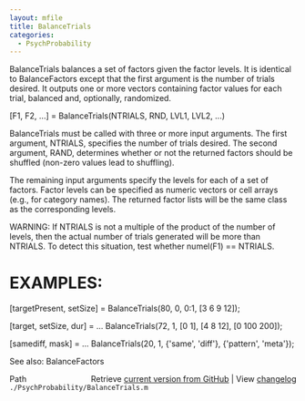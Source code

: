 ```yaml
---
layout: mfile
title: BalanceTrials
categories:
  - PsychProbability
---
```


BalanceTrials balances a set of factors given the factor levels.  It is
identical to BalanceFactors except that the first argument is the number
of trials desired.  It outputs one or more vectors containing factor
values for each trial, balanced and, optionally, randomized.

\[F1, F2, ...\] = BalanceTrials\(NTRIALS, RND, LVL1, LVL2, ...\)

BalanceTrials must be called with three or more input arguments.  The
first argument, NTRIALS, specifies the number of trials desired.  The
second argument, RAND, determines whether or not the returned factors
should be shuffled \(non\-zero values lead to shuffling\).

The remaining input arguments specify the levels for each of a set of
factors.  Factor levels can be specified as numeric vectors or cell
arrays \(e.g., for category names\).  The returned factor lists will be the
same class as the corresponding levels.

WARNING: If NTRIALS is not a multiple of the product of the number of
levels, then the actual number of trials generated will be more than
NTRIALS.  To detect this situation, test whether numel\(F1\) == NTRIALS.

# EXAMPLES:

 \[targetPresent, setSize\] = BalanceTrials\(80, 0, 0:1, \[3 6 9 12\]\);

 \[target, setSize, dur\] = ...
    BalanceTrials\(72, 1, \[0 1\], \[4 8 12\], \[0 100 200\]\);

 \[samediff, mask\] = ...
    BalanceTrials\(20, 1, \{'same', 'diff'\}, \{'pattern', 'meta'\}\);

See also: BalanceFactors


<div class="code_header" style="text-align:right;">
  <span style="float:left;">Path&nbsp;&nbsp;</span> <span class="counter">Retrieve <a href=
  "https://raw.github.com/Psychtoolbox-3/Psychtoolbox-3/beta/./PsychProbability/BalanceTrials.m">current version from GitHub</a> | View <a href=
  "https://github.com/Psychtoolbox-3/Psychtoolbox-3/commits/beta/./PsychProbability/BalanceTrials.m">changelog</a></span>
</div>
<div class="code">
  <code>./PsychProbability/BalanceTrials.m</code>
</div>

